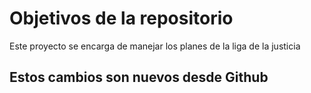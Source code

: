 # Objetivos de la repositorio

Este proyecto se encarga de manejar los planes de la liga de la justicia


## Estos cambios son nuevos desde Github
